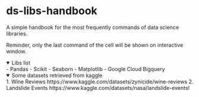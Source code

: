 # ds-libs-handbook

A simple handbook for the most frequently commands of data science libraries.

Reminder, only the last command of the cell will be shown on interactive window.

<details open>
  <summary>Libs list</summary>
    - Pandas
    - Scikit
    - Seaborn
    - Matplotlib
    - Google Cloud Bigquery
</details>

<details open>
  <summary>Some datasets retrieved from kaggle</summary>
    1. Wine Reviews https://www.kaggle.com/datasets/zynicide/wine-reviews
    2. Landslide Events https://www.kaggle.com/datasets/nasa/landslide-events!
</details>
